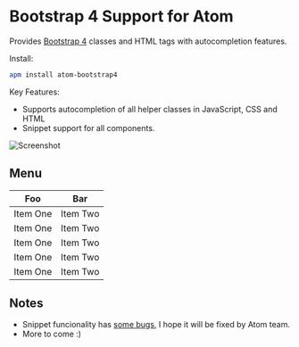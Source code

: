 # Bootstrap 4 Support for Atom

Provides [Bootstrap 4][1] classes and HTML tags with autocompletion features.

Install:
```bash
apm install atom-bootstrap4
```

Key Features:

  - Supports autocompletion of all helper classes in JavaScript, CSS and HTML
  - Snippet support for all components.


![Screenshot][2]

## Menu
| Foo            | Bar                                   |
| -------------- | ------------------------------------- |
| Item One       | Item Two                              |
| Item One       | Item Two                              |
| Item One       | Item Two                              |
| Item One       | Item Two                              |
| Item One       | Item Two                              |

<!-- Templates
Layout
  Grid
  [Media](#foo)
  Responsive Utilities
Content
  Typography
  Tables
  Figures
Components
  Buttons
  Button group
  Button dropdown
  Forms
  Input group
  Dropdowns
  Jumbotron
  Label
  Alerts
  Card
  Navs
  Navbar
  Breadcrumb
  Pagination
  Progress
  List group
  Modal
  Scrollspy
  Tooltips
  Popovers
  Collapse
  Carousel
  Utilities


## Snippets

### Templates
  | Aliases        | Description                           |
  | :------------- | :------------------------------------ |
  | cdn-b4         | Generates CSS & JS from CDN           |
  | html-b4        | Generates Basic HTML Template         |
  | html-bl        | Generates Blog Template               |
  | html-ca        | Generates Carousel Template           |
  | html-co        | Generates Cover Template              |
  | html-da        | Generates Dashboard Template          |
  | html-gd        | Generates Grids Template              |
  | html-jb        | Generates Jumbotron Template          |
  | html-nb        | Generates Navbar Template             |
  | html-nbfx      | Generates Fixed Navbar Template       |
  | html-nbj       | Generates Justified nav Template      |
  | html-nbst      | Generates Static top Navbar Template  |
  | html-sf        | Generates Sticky footer Template      |
  | html-sfn       | Generates Sticky footer w/ navbar Temp|
  | html-si        | Generates Sign-in Template            |
  | html-st        | Generates Starter Template            |

### Layout

###### Grid
  | Aliases        | Description                           |
  | :------------- | :------------------------------------ |
  | con            | Generates container                   |
  | conf           | Generates fluid container             |
  | row            | Generates row                         |
  | col            | Generates column                      |
  | col-xs         | Generates extra small column          |
  | col-sm         | Generates small column                |
  | col-md         | Generates medium column               |
  | col-lg         | Generates large column                |
  | col-xl         | Generates extra large column          |
  | colcf          | Generates Clearfix for Grid system    |
  | 3col           | Generates 3 Columns Grid              |
  | 2col           | Generates 2 Columns Grid              |
  | 4col           | Generates 4 Columns Grid              |
  | 6col           | Generates 6 Columns Grid              |
  | 12col          | Generates 12 Columns Grid             |
  | 2colr          | Generates Responsive 3 Columns Grid   |
  | 3colr          | Generates Responsive 2 Columns Grid   |
  | 4colr          | Generates Responsive 4 Columns Grid   |
  | 6colr          | Generates Responsive 6 Columns Grid   |
  | 12colr         | Generates Responsive 12 Columns Grid  |

###### Media
  | Aliases        | Description                           |
  | :------------- | :-------------------------------------|
  | med            | Generates Media                       |
  | medr           | Generates Media right                 |
  | medm           | Generates Media middle                |
  | medb           | Generates Media bottom                |
  | medl           | Generates Media List                  |

###### Responsive Utilities
  | Aliases        | Description                           |
  | :------------- | :------------------------------------ |
  | colh           | Generates Responsive hidden classes   |
  | colvp          | Generates Responsive visible print cla|
  | colhp          | Generates Responsive hidden print clas|

### <a name="foo"></a>Content

###### Typography
  | Aliases        | Description                           |
  | :------------- | :------------------------------------ |
  | texm           | Generates Text Muted                  |
  | dih            | Generates Display Heading             |
  | lead           | Generates Lead                        |
  | blo            | Generates Blockquotes                 |
  | blor           | Generates Blockquotes Reverse         |
  | lisun          | Generates List Unstyled               |
  | lisin          | Generates List Inline                 |
  | desho          | Generates Horizontal Description      |
  | imgr           | Generates Responsive Image -          |
  | imgro          | Generates Image Rounded -             |
  | imgci          | Generates Image Circle -              |
  | imgth          | Generates Image Thumbnail -           |
  | imgl           | Generates Image Left -                |
  | imgr           | Generates Image Right -               |
  | imgce          | Generates Image Center -              |
###### Tables
  | Aliases        | Description                           |
  | :------------- | :------------------------------------ |
  | tab            | Generates Table                       |
  | tabs           | Generates Tables (full option)        |
  | tabhin         | Generates Tables Head Inverse         |
  | tabr           | Generates Tables Responsive           |
  | tdcs           | Generates Tables Colspan              |
  | tabtrc         | Generates Tables Colors (tr)          |
  | tabtdc         | Generates Tables Colors (td)          |

###### Figures
  | Aliases        | Description                           |
  | :------------- | :------------------------------------ |
  | figooo         | Figure                                |

### Components

###### Buttons
  | Aliases        | Description                           |
  | :------------- | :------------------------------------ |
  | btn            | Button                                |
  | btnc           | Button colors                         |
  | btno           | Button Outline                        |
  | btna           | Button < a >                          |
  | btni           | Button < input >                      |
  | btnsz          | Button sizes                          |
  | btnbk          | Button block                          |
  | btnast         | Button state < a>                     |
  | btnst          | Button state                          |
  | btnt           | Button toggle                         |
  | btnpr          | Button plugin Radio                   |

###### Button group
  | Aliases        | Description                           |
  | :------------- | :------------------------------------ |
  | btngr          | 'Button group                         |
  | btngr          | 'Button group                         |
  | btngrsi        | 'Button group size                    |
  | btndr          | 'Button dropdown                      |
  | btngrvr        | 'Button group                         |
###### Button dropdown
  | Aliases        | Description                           |
  | :------------- | :------------------------------------ |
  | btndd          | 'Button dropdown                      |
  | btndu          | 'Button dropup                        |

###### Forms
  | Aliases        | Description                           |
  | :------------- | :------------------------------------ |
  | form           | Form Controls                         |
  | formgr         | Form group                            |
  | formin         | Form inline                           |
  | formhl         | Form hidden label                     |
  | formgrid       | Form w/ Grid                          |
  | formcb         | Form Checkbox                         |
  | formcbin       | Form Checkbox inline                  |
  | formra         | Form Radio                            |
  | formrain       | Form Radio inline                     |
  | formrawola     | Form Radio w/o label                  |
  | formsc         | Form Static Controls                  |
  | formdis        | Form disabled state                   |
  | formreo        | Form Readonly                         |
  | formiptsz      | Form input sizing                     |
  | formsltsz      | Form select sizing                    |
  | formcolsz      | Form column sizing                    |
  | formht         | Form Help text                        |
  | formval        | Form Validation                       |
  | formctmcb      | Form Custom checkbox                  |
  | formctmra      | Form Custom radio                     |

###### Input group
  | Aliases        | Description                           |
  | :------------- | :------------------------------------ |
  | iptg           | Input Group                           |
  | iptgsz         | Input Group Sizing                    |
  | iptbtnadd      | Buttons addons                        |
  | iptbtnwdd      | Buttons w/ dropdowns                  |
  | iptbtnseg      | Segmented buttons                     |

###### Dropdowns
  | Aliases        | Description                           |
  | :------------- | :------------------------------------ |
  | drp            | Dropdown                              |
  | drpagm         | Dropdown Alignement                   |
  | drpmh          | Dropdown menu header                  |

###### Jumbotron
  | Aliases        | Description                           |
  | :------------- | :------------------------------------ |
  | jum            | Jumbotron                             |
  | jumf           | Fluid Jumbotron                       |

###### Label
  | Aliases        | Description                           |
  | :------------- | :------------------------------------ |
  | lab            | Label                                 |
  | labco          | Label context                         |
  | labpi          | Label pill                            |

###### Alerts
  | Aliases        | Description                           |
  | :------------- | :------------------------------------ |
  | alesu          | Alert success                         |
  | alein          | Alert info                            |
  | alewa          | Alert warning                         |
  | aleda          | Alert danger                          |
  | aledis         | Alert dismissing                      |

###### Card
  | Aliases        | Description                           |
  | :------------- | :------------------------------------ |
  | car            | Cards                                 |
  | carct          | Cards content type                    |
  | carsz          | Cards sizing                          |
  | carta          | Cards Text alignment                  |
  | caric          | Cards image caps                      |
  | cario          | Cards image overlays                  |
  | carit          | Cards inverted text                   |
  | cargr          | Cards groups                          |
  | cardk          | Cards decks                           |
  | carcol         | Cards columns                         |
  | cargr          | Cards groups                          |
  | cargr          | Cards groups                          |

###### Navs
  | Aliases        | Description                           |
  | :------------- | :------------------------------------ |
  | nav            | Nav                                   |
  | navin          | Nav inline                            |
  | navtb          | Nav tabs                              |
  | navpl          | Nav pills                             |
  | navplsk        | Nav pills stacked                     |
  | navtbdd        | Nav tabs w/ dropdown                  |

###### Navbar
  | Aliases        | Description                           |
  | :------------- | :------------------------------------ |
  | nvb            | Navbar                                |
  | nvbc           | Navbar color                          |
  | nvbconout      | Navbar container out                  |
  | nvbconin       | Navbar container in                   |
  | nvbft          | Navbar fixed top                      |
  | nvbfb          | Navbar fixed bottom                   |
  | nvbclp         | Navbar collapse                       |
  | nvbtg          | Navbar toggler                        |
  | nvb            | Navbar                                |
###### Breadcrumb
  | Aliases        | Description                           |
  | :------------- | :------------------------------------ |
  | bre            | Breadcrumb                            |
###### Pagination
  | Aliases        | Description                           |
  | :------------- | :------------------------------------ |
  | pag            | Pagination                            |
  | pagsz          | Pagination                            |
  | pager          | Pagination pager                      |

###### Progress
  | Aliases        | Description                           |
  | :------------- | :------------------------------------ |
  | pro            | Progress                              |
  | proco          | Progress context                      |
  | procost        | Progress striped                      |
  | prostan        | Progress                              |

###### List group
  | Aliases        | Description                           |
  | :------------- | :------------------------------------ |
  | lis            | List                                  |
  | lisla          | List label                            |
  | lisli          | List linked                           |
  | lisbtn         | List button                           |
  | lisdis         | List disabled items                   |
  | lisco          | List context                          |
  | liscc          | List custom content                   |

###### Modal
  | Aliases        | Description                           |
  | :------------- | :------------------------------------ |
  | mod            | Modal                                 |
  | modsz          | Modal sizes                           |
  | modgr          | Modal grid                            |
  | modcb          | Modal content based                   |

###### Scrollspy
  | Aliases        | Description                           |
  | :------------- | :------------------------------------ |
  | scr            | Scrollspy                             |

###### Tooltips
  | Aliases        | Description                           |
  | :------------- | :------------------------------------ |
  | too            | Tooltip                               |

###### Popovers
  | Aliases        | Description                           |
  | :------------- | :------------------------------------ |
  | pop            | Popover                               |
  | popdi          | Popover direction                     |

###### Collapse
  | Aliases        | Description                           |
  | :------------- | :------------------------------------ |
  | coll           | Collapse                              |
  | colla          | Collapse accordion                    |

###### Carousel
  | Aliases        | Description                           |
  | :------------- | :------------------------------------ |
  | caro           | Carousel                              |
  | caroca         | Carousel caption                      |

###### Utilities
  | Aliases        | Description                           |
  | :------------- | :------------------------------------ |
  | texta          | Text alignment                        |
  | textt          | Text transform                        |
  | textcol        | Text context colors                   |
  | cloi           | Close icon                            |
  | cenb           | Center block                          |
  | cle            | Clearfix                              |
  | hid            | Hidden content                        |
  | inv            | Invisible content                     |
  | sro            | Screen reader                         |
  | imgre          | Image replacement                     |
  | emb            | Responsive embeds                     |
 -->
## Notes
- Snippet funcionality has [some bugs][2], I hope it will be fixed by Atom team.
- More to come :)

<!-- Links -->
[1]: http://v4-alpha.getbootstrap.com/
[2]: https://f.cloud.github.com/assets/69169/2290250/c35d867a-a017-11e3-86be-cd7c5bf3ff9b.gif
